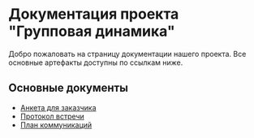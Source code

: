 # Документация проекта "Групповая динамика"

Добро пожаловать на страницу документации нашего проекта. Все основные артефакты доступны по ссылкам ниже.

## Основные документы

- [Анкета для заказчика](https://github.com/AMGolovina/DZ3-Group-dinamic/blob/main/content/questionnaire.pdf)
- [Протокол встречи](https://github.com/AMGolovina/DZ3-Group-dinamic/blob/main/content/protocol_vstrechi.pdf)
- [План коммуникаций](https://github.com/AMGolovina/DZ3-Group-dinamic/blob/main/content/plan_communication.pdf)
